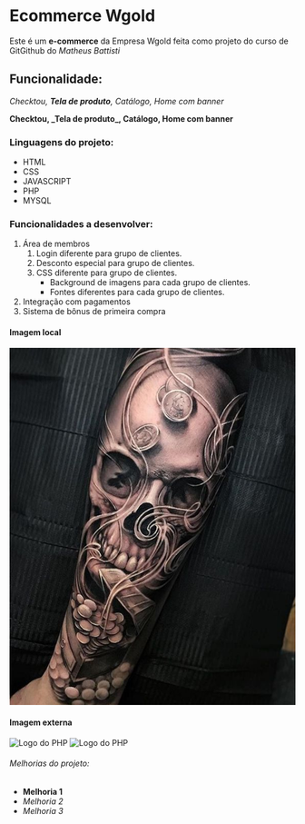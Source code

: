 # Ecommerce Wgold

Este é um **e-commerce** da Empresa Wgold feita como projeto do curso de GitGithub do _Matheus Battisti_

## Funcionalidade:

_Checktou, **Tela de produto**, Catálogo, Home com banner_

**Checktou, \_**Tela de produto**\_, Catálogo, Home com banner**

### Linguagens do projeto:

- HTML
- CSS
- JAVASCRIPT
- PHP
- MYSQL

### Funcionalidades a desenvolver:

1. Área de membros
   1. Login diferente para grupo de clientes.
   2. Desconto especial para grupo de clientes.
   3. CSS diferente para grupo de clientes.
      - Background de imagens para cada grupo de clientes.
      - Fontes diferentes para cada grupo de clientes.
2. Integração com pagamentos
3. Sistema de bônus de primeira compra

#### Imagem local

![Tatuagem](img/3.jpg)

#### Imagem externa

![Logo do PHP](https://upload.wikimedia.org/wikipedia/commons/2/27/PHP-logo.svg) ![Logo do PHP](https://upload.wikimedia.org/wikipedia/commons/2/27/PHP-logo.svg)

###### Melhorias do projeto:

- **Melhoria 1**
- _Melhoria 2_
- _Melhoria 3_
